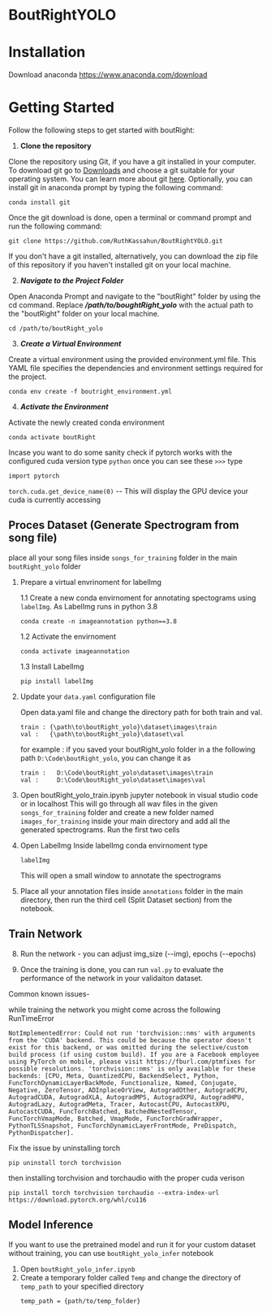 # BoutRightYOLO

# Installation
Download anaconda
https://www.anaconda.com/download


# Getting Started
Follow the following steps to get started with boutRight:

1. **Clone the repository**

Clone the repository using Git, if you have a git installed in your computer. To download git go to [Downloads](https://git-scm.com/downloads) and choose a git suitable for your operating system. You can learn more about git [here](https://www.freecodecamp.org/news/git-and-github-for-beginners/).
Optionally, you can install git in anaconda prompt by typing the following command:

```
conda install git
```

Once the git download is done, open a terminal or command prompt and run the following command:

```
git clone https://github.com/RuthKassahun/BoutRightYOLO.git
```

If you don't have a git installed, alternatively, you can download the zip file of this repository if you haven't installed git on your local machine.

2. ***Navigate to the Project Folder***
   
Open Anaconda Prompt and navigate to the "boutRight" folder by using the cd command. Replace ***/path/to/boughtRight_yolo*** with the actual path to the "boutRight" folder on your local machine.
```
cd /path/to/boutRight_yolo
```
3. ***Create a Virtual Environment***

Create a virtual environment using the provided environment.yml file. This YAML file specifies the dependencies and environment settings required for the project.

```
conda env create -f boutright_environment.yml
```
4. ***Activate the Environment***

Activate the newly created conda environment 
```
conda activate boutRight
```
Incase you want to do some sanity check if pytorch works with the configured cuda version 
type `python` once you can see these `>>>` type

```import pytorch```

```torch.cuda.get_device_name(0)``` -- This will display the GPU device your cuda is currently accessing

## Proces Dataset (Generate Spectrogram from song file)
place all your song files inside `songs_for_training` folder in the main `boutRight_yolo` folder

1. Prepare a virtual envrinoment for labelImg
   
   1.1 Create a new conda envirnoment for annotating spectograms using `labelImg`. As LabelImg runs in python 3.8
    ```
    conda create -n imageannotation python==3.8
    ```
   1.2 Activate the envirnoment
    ```
    conda activate imageannotation
    ```
    1.3 Install LabelImg
    ```
    pip install labelImg
    ```

3. Update your `data.yaml` configuration file

   Open data.yaml file and change the directory path for both train and val.
   ```
   train : {\path\to\boutRight_yolo}\dataset\images\train
   val :   {\path\to\boutRight_yolo}\dataset\val
   ```
   for example : if you saved your boutRight_yolo folder in a the following path `D:\Code\boutRight_yolo`, you can change it as
   ```
   train :   D:\Code\boutRight_yolo\dataset\images\train
   val :     D:\Code\boutRight_yolo\dataset\images\val
   ```

4. Open boutRight_yolo_train.ipynb jupyter notebook in visual studio code or in localhost
   This will go through all wav files in the given `songs_for_training` folder and create a new folder named `images_for_training` inside your main directory and add all the generated spectrograms.
   Run the first two cells

6. Open LabelImg
   Inside labelImg conda envirnoment type
   ```
   labelImg
   ```
   This will open a small window to annotate the spectrograms

7. Place all your annotation files inside `annotations` folder in the main directory, then run the third cell (Split Dataset section) from the notebook.

## Train Network
8. Run the network - you can adjust img_size (--img), epochs (--epochs)

9. Once the training is done, you can run `val.py` to evaluate the performance of the network in your validaiton dataset.

   
Common known issues-

while training the network you might come across the following RunTimeError 

`NotImplementedError: Could not run 'torchvision::nms' with arguments from the 'CUDA' backend. This could be because the operator doesn't exist for this backend, or was omitted during the selective/custom build process (if using custom build). If you are a Facebook employee using PyTorch on mobile, please visit https://fburl.com/ptmfixes for possible resolutions. 'torchvision::nms' is only available for these backends: [CPU, Meta, QuantizedCPU, BackendSelect, Python, FuncTorchDynamicLayerBackMode, Functionalize, Named, Conjugate, Negative, ZeroTensor, ADInplaceOrView, AutogradOther, AutogradCPU, AutogradCUDA, AutogradXLA, AutogradMPS, AutogradXPU, AutogradHPU, AutogradLazy, AutogradMeta, Tracer, AutocastCPU, AutocastXPU, AutocastCUDA, FuncTorchBatched, BatchedNestedTensor, FuncTorchVmapMode, Batched, VmapMode, FuncTorchGradWrapper, PythonTLSSnapshot, FuncTorchDynamicLayerFrontMode, PreDispatch, PythonDispatcher].
`

Fix the issue by uninstalling torch 

```pip uninstall torch torchvision```

then installing torchvision and torchaudio with the proper cuda verison

```pip install torch torchvision torchaudio --extra-index-url https://download.pytorch.org/whl/cu116```

## Model Inference
   
   If you want to use the pretrained model and run it for your custom dataset without training, you can use `boutRight_yolo_infer` notebook
   1. Open ```boutRight_yolo_infer.ipynb```
   2. Create a temporary folder called `Temp` and change the directory of ```temp_path``` to your specified directory
      ```
      temp_path = {path/to/temp_folder}
      ```




